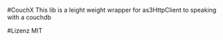 #CouchX
This lib is a leight weight wrapper for as3HttpClient to speaking with a couchdb

#Lizenz
MIT